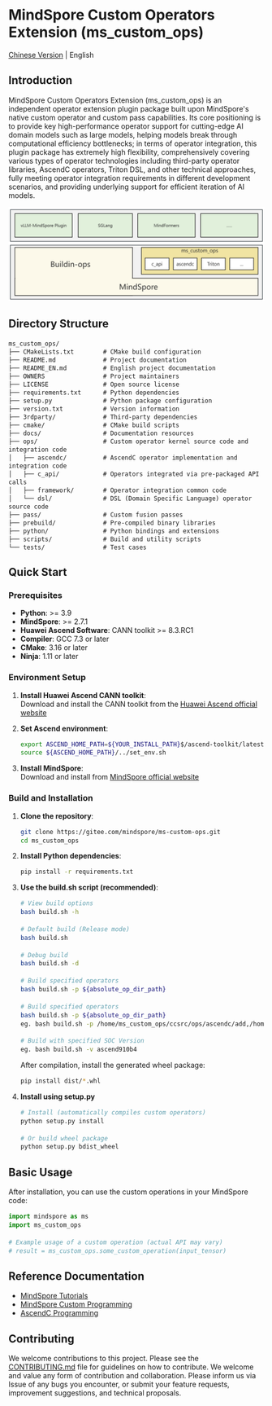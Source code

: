 # MindSpore Custom Operators Extension (ms_custom_ops)

[Chinese Version](README.md) | English

## Introduction

MindSpore Custom Operators Extension (ms_custom_ops) is an independent operator extension plugin package built upon MindSpore's native custom operator and custom pass capabilities. Its core positioning is to provide key high-performance operator support for cutting-edge AI domain models such as large models, helping models break through computational efficiency bottlenecks; in terms of operator integration, this plugin package has extremely high flexibility, comprehensively covering various types of operator technologies including third-party operator libraries, AscendC operators, Triton DSL, and other technical approaches, fully meeting operator integration requirements in different development scenarios, and providing underlying support for efficient iteration of AI models.

<div align="center">
  <img src="docs/arch.png" alt="Description" width="800" />
</div>

## Directory Structure

```
ms_custom_ops/
├── CMakeLists.txt        # CMake build configuration
├── README.md             # Project documentation
├── README_EN.md          # English project documentation
├── OWNERS                # Project maintainers
├── LICENSE               # Open source license
├── requirements.txt      # Python dependencies
├── setup.py              # Python package configuration
├── version.txt           # Version information
├── 3rdparty/             # Third-party dependencies
├── cmake/                # CMake build scripts
├── docs/                 # Documentation resources
├── ops/                  # Custom operator kernel source code and integration code
│   ├── ascendc/          # AscendC operator implementation and integration code
│   ├── c_api/            # Operators integrated via pre-packaged API calls
│   ├── framework/        # Operator integration common code
│   └── dsl/              # DSL (Domain Specific Language) operator source code
├── pass/                 # Custom fusion passes
├── prebuild/             # Pre-compiled binary libraries
├── python/               # Python bindings and extensions
├── scripts/              # Build and utility scripts
└── tests/                # Test cases
```

## Quick Start

### Prerequisites

- **Python**: >= 3.9
- **MindSpore**: >= 2.7.1
- **Huawei Ascend Software**: CANN toolkit >= 8.3.RC1
- **Compiler**: GCC 7.3 or later
- **CMake**: 3.16 or later
- **Ninja**: 1.11 or later

### Environment Setup

1. **Install Huawei Ascend CANN toolkit**:  
   Download and install the CANN toolkit from the [Huawei Ascend official website](https://www.hiascend.com/developer/download/community/result?module=cann)

2. **Set Ascend environment**:
   ```bash
   export ASCEND_HOME_PATH=${YOUR_INSTALL_PATH}$/ascend-toolkit/latest
   source ${ASCEND_HOME_PATH}/../set_env.sh
   ```

3. **Install MindSpore**:  
   Download and install from [MindSpore official website](https://www.mindspore.cn/install)

### Build and Installation

1. **Clone the repository**:
   ```bash
   git clone https://gitee.com/mindspore/ms-custom-ops.git
   cd ms_custom_ops
   ```

2. **Install Python dependencies**:
   ```bash
   pip install -r requirements.txt
   ```

3. **Use the build.sh script (recommended)**:

   ```bash
   # View build options
   bash build.sh -h
   
   # Default build (Release mode)
   bash build.sh
   
   # Debug build
   bash build.sh -d
   
   # Build specified operators
   bash build.sh -p ${absolute_op_dir_path}
   
   # Build specified operators
   bash build.sh -p ${absolute_op_dir_path}
   eg. bash build.sh -p /home/ms_custom_ops/ccsrc/ops/ascendc/add,/home/ms_custom_ops/ccsrc/ops/ascendc/add
   
   # Build with specified SOC Version
   eg. bash build.sh -v ascend910b4
   ```

   After compilation, install the generated wheel package:
   ```bash
   pip install dist/*.whl
   ```

4. **Install using setup.py**

   ```bash
   # Install (automatically compiles custom operators)
   python setup.py install
   
   # Or build wheel package
   python setup.py bdist_wheel
   ```

## Basic Usage

   After installation, you can use the custom operations in your MindSpore code:

   ```python
   import mindspore as ms
   import ms_custom_ops
   
   # Example usage of a custom operation (actual API may vary)
   # result = ms_custom_ops.some_custom_operation(input_tensor)
   ```

## Reference Documentation
- [MindSpore Tutorials](https://www.mindspore.cn/tutorials/en/r2.7.0/index.html)
- [MindSpore Custom Programming](https://www.mindspore.cn/tutorials/en/r2.7.0/custom_program/op_custom.html)
- [AscendC Programming](https://www.hiascend.com/cann/ascend-c)

## Contributing

We welcome contributions to this project. Please see the [CONTRIBUTING.md](https://www.mindspore.cn/vllm_mindspore/docs/en/master/developer_guide/contributing.html) file for guidelines on how to contribute.
We welcome and value any form of contribution and collaboration. Please inform us via Issue of any bugs you encounter, or submit your feature requests, improvement suggestions, and technical proposals.